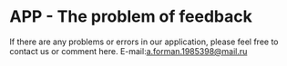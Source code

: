 # APP - The problem of feedback

If there are any problems or errors in our application, please feel free to contact us or comment here. E-mail:a.forman.1985398@mail.ru
